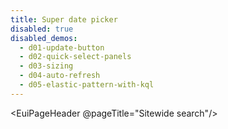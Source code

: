 ```yaml
---
title: Super date picker
disabled: true
disabled_demos:
  - d01-update-button
  - d02-quick-select-panels
  - d03-sizing
  - d04-auto-refresh
  - d05-elastic-pattern-with-kql
---
```


<EuiPageHeader @pageTitle="Sitewide search"/>